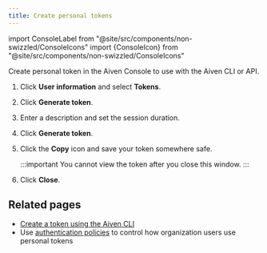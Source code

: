 ```yaml
---
title: Create personal tokens
---
```


import ConsoleLabel from "@site/src/components/non-swizzled/ConsoleIcons"
import {ConsoleIcon} from "@site/src/components/non-swizzled/ConsoleIcons"

Create personal token in the Aiven Console to use with the Aiven CLI or API.


1.  Click <ConsoleIcon name="user"/> **User information**  and select **Tokens**.

1.  Click **Generate token**.

1.  Enter a description and set the session duration.

1.  Click **Generate token**.

1.  Click the **Copy** icon and save your token somewhere safe.

    :::important
    You cannot view the token after you close this window.
    :::

1.  Click **Close**.

## Related pages

- [Create a token using the Aiven CLI](/docs/tools/cli/user/user-access-token)
- Use [authentication policies](/docs/platform/howto/set-authentication-policies)
  to control how organization users use personal tokens
